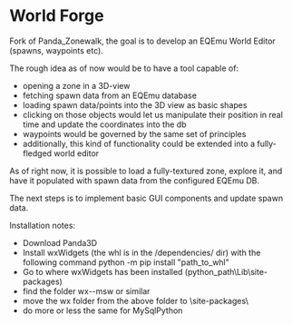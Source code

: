 # World Forge
Fork of Panda_Zonewalk, the goal is to develop an EQEmu World Editor (spawns, waypoints etc).

The rough idea as of now would be to have a tool capable of:

- opening a zone in a 3D-view
- fetching spawn data from an EQEmu database
- loading spawn data/points into the 3D view as basic shapes
- clicking on those objects would let us manipulate their position in real time and update the coordinates into the db
- waypoints would be governed by the same set of principles
- additionally, this kind of functionality could be extended into a fully-fledged world editor

As of right now, it is possible to load a fully-textured zone, explore it, and have it populated with spawn data from
the configured EQEmu DB.

The next steps is to implement basic GUI components and update spawn data.

Installation notes:

- Download Panda3D
- Install wxWidgets (the whl is in the /dependencies/ dir) with the following command 
python -m pip install "path_to_whl"
- Go to where wxWidgets has been installed (python_path\Lib\site-packages\)
- find the folder wx-<version>-msw or similar 
- move the wx folder from the above folder to \site-packages\
- do more or less the same for MySqlPython